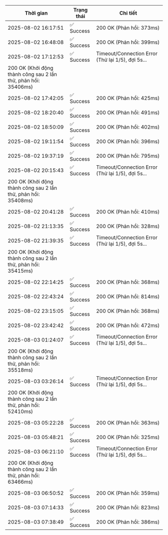 | Thời gian | Trạng thái | Chi tiết |
|---|---|---|
| 2025-08-02 16:17:51 | ✅ Success | 200 OK (Phản hồi: 373ms) |
| 2025-08-02 16:48:08 | ✅ Success | 200 OK (Phản hồi: 399ms) |
| 2025-08-02 17:12:53 | ✅ Success | Timeout/Connection Error (Thử lại 1/5), đợi 5s...
200 OK (Khởi động thành công sau 2 lần thử, phản hồi: 35406ms) |
| 2025-08-02 17:42:05 | ✅ Success | 200 OK (Phản hồi: 425ms) |
| 2025-08-02 18:20:40 | ✅ Success | 200 OK (Phản hồi: 491ms) |
| 2025-08-02 18:50:09 | ✅ Success | 200 OK (Phản hồi: 402ms) |
| 2025-08-02 19:11:54 | ✅ Success | 200 OK (Phản hồi: 396ms) |
| 2025-08-02 19:37:19 | ✅ Success | 200 OK (Phản hồi: 795ms) |
| 2025-08-02 20:15:43 | ✅ Success | Timeout/Connection Error (Thử lại 1/5), đợi 5s...
200 OK (Khởi động thành công sau 2 lần thử, phản hồi: 35408ms) |
| 2025-08-02 20:41:28 | ✅ Success | 200 OK (Phản hồi: 410ms) |
| 2025-08-02 21:13:35 | ✅ Success | 200 OK (Phản hồi: 328ms) |
| 2025-08-02 21:39:35 | ✅ Success | Timeout/Connection Error (Thử lại 1/5), đợi 5s...
200 OK (Khởi động thành công sau 2 lần thử, phản hồi: 35415ms) |
| 2025-08-02 22:14:25 | ✅ Success | 200 OK (Phản hồi: 368ms) |
| 2025-08-02 22:43:24 | ✅ Success | 200 OK (Phản hồi: 814ms) |
| 2025-08-02 23:15:05 | ✅ Success | 200 OK (Phản hồi: 368ms) |
| 2025-08-02 23:42:42 | ✅ Success | 200 OK (Phản hồi: 472ms) |
| 2025-08-03 01:24:07 | ✅ Success | Timeout/Connection Error (Thử lại 1/5), đợi 5s...
200 OK (Khởi động thành công sau 2 lần thử, phản hồi: 35518ms) |
| 2025-08-03 03:26:14 | ✅ Success | Timeout/Connection Error (Thử lại 1/5), đợi 5s...
200 OK (Khởi động thành công sau 2 lần thử, phản hồi: 52410ms) |
| 2025-08-03 05:22:28 | ✅ Success | 200 OK (Phản hồi: 363ms) |
| 2025-08-03 05:48:21 | ✅ Success | 200 OK (Phản hồi: 325ms) |
| 2025-08-03 06:21:10 | ✅ Success | Timeout/Connection Error (Thử lại 1/5), đợi 5s...
200 OK (Khởi động thành công sau 2 lần thử, phản hồi: 63466ms) |
| 2025-08-03 06:50:52 | ✅ Success | 200 OK (Phản hồi: 359ms) |
| 2025-08-03 07:14:33 | ✅ Success | 200 OK (Phản hồi: 823ms) |
| 2025-08-03 07:38:49 | ✅ Success | 200 OK (Phản hồi: 386ms) |
